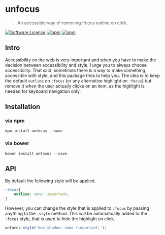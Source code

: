 # unfocus
> An accessible way of removing :focus outline on click.

[![Software License](https://img.shields.io/badge/license-MIT-brightgreen.svg?style=flat-square)](LICENSE.md) [![npm](https://img.shields.io/npm/v/unfocus.svg?style=flat-square)](https://www.npmjs.com/package/unfocus) [![npm](https://img.shields.io/npm/dt/unfocus.svg?style=flat-square)](https://www.npmjs.com/package/unfocus)

## Intro
Accessibility on the web is very important and when you have to make the decision between accessibility and style, I urge you to always choose accessibility. That said, sometimes there is a way to make something accessible with style, and this package tries to help you. The idea is to keep the default `outline` on `:focus` (or any alternative highlight on `:focus`) but remove it when the user actually clicks on an item, as the highlight is needed for keyboard navigation only.

## Installation

### via npm
```
npm install unfocus --save
```

### via bower
```
bower install unfocus --save
```

## API
By default the following style will be applied.

```css
:focus{
    outline: none !important;
}
```

However, you can change the style that is applied to `:focus` by passing anything to the `.style` method. This will be automatically added to the `:focus` style, that is used to hide the highlight on click.

```javascript
unfocus.style('box-shadow: none !important;');
```
